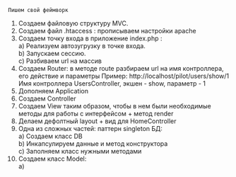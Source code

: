    Пишем свой феймворк
1. Создаем файловую структуру MVC.
2. Создаем файл .htaccess : прописываем настройки apache
3. Создаем точку входа в приложение index.php : \
    a) Реализуем автозугрузку в точке входа. \
    b) Запускаем сессию. \
    с) Разбиваем url на массив
4. Создаем Router: в методе route разбираем url на имя контроллера, его действие и параметры
    Пример: http://localhost/pilot/users/show/1 \
    Имя контроллера UsersController, экшен - show, параметр - 1
5. Дополняем Application
6. Создаем Controller
7. Создаем View таким образом, чтобы в нем были необходимые методы для работы с интерфейсом + метод render
8. Делаем дефолтный layout + вид для HomeController
9. Одна из сложных частей: паттерн singleton БД: \
    a) Создаем класс DB \
    b) Инкапсулируем данные и метод конструктора \
    c) Заполняем класс нужными методами
10. Создаем класс Model: \
    a) 
    
    
